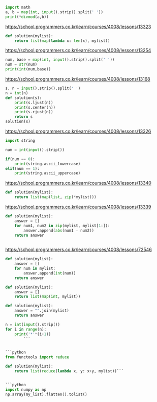 ```python
import math
a, b = map(int, input().strip().split(' '))
print(*divmod(a,b))
```

https://school.programmers.co.kr/learn/courses/4008/lessons/13323

```python
def solution(mylist):
    return list(map(lambda x: len(x), mylist))
````

https://school.programmers.co.kr/learn/courses/4008/lessons/13254


```python
num, base = map(int, input().strip().split(' '))
num = str(num)
print(int(num,base))
```
https://school.programmers.co.kr/learn/courses/4008/lessons/13168

```python
s, n = input().strip().split(' ')
n = int(n)
def solution(s):
    print(s.ljust(n))
    print(s.center(n))
    print(s.rjust(n))
    return s
solution(s)
```
https://school.programmers.co.kr/learn/courses/4008/lessons/13326

```python
import string 

num = int(input().strip())

if(num == 0):
    print(string.ascii_lowercase)
elif(num == 1):
    print(string.ascii_uppercase)
```
https://school.programmers.co.kr/learn/courses/4008/lessons/13340

```python
def solution(mylist):
    return list(map(list, zip(*mylist)))
```
https://school.programmers.co.kr/learn/courses/4008/lessons/13339


```python
def solution(mylist):
    answer = []
    for num1, num2 in zip(mylist, mylist[1:]):
        answer.append(abs(num1 - num2))
    return answer
 
```
https://school.programmers.co.kr/learn/courses/4008/lessons/72546


```python
def solution(mylist):
    answer = []
    for num in mylist:
        answer.append(int(num))
    return answer
```
```python
def solution(mylist):
    answer = []
    return list(map(int, mylist))
```

```python
def solution(mylist):
    answer = "".join(mylist)
    return answer
```



```python
n = int(input().strip())
for i in range(n):
    print('*'*(i+1))
        ```


```python
from functools import reduce

def solution(mylist):
    return list(reduce(lambda x, y: x+y, mylist))```


```python
import numpy as np
np.array(my_list).flatten().tolist()
```

```
```

```python

```

```python

```

```python

```
